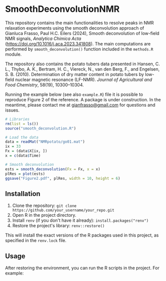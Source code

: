 # SmoothDeconvolutionNMR
This repository contains the main functionalities to resolve peaks in NMR relaxation experiments using the smooth deconvolution approach of Gianluca Frasso, Paul H.C. Eilers (2024),
Smooth deconvolution of low-field NMR signals,
_Analytica Chimica Acta_ (https://doi.org/10.1016/j.aca.2023.341808).
The main computations are performed by `smooth_deconvolution()` function included in the `methods.R` module.

The repository also contains the potato tubers data presented in Hansen, C. L., Thybo, A. K., Bertram, H. C., Viereck, N., van den Berg, F., and Engelsen, S. B. (2010). 
Determination of dry matter content in potato tubers by low-field nuclear magnetic resonance (LF-NMR). _Journal of Agricultural and Food Chemistry_, 58(19), 10300–10304.

Running the example below (see also `example.R`) file it is possible to reproduce Figure 2 of the reference.
A package is under construction. In the meantime, please contact me at gianfrasso@gmail.com for questions and issues.

```r
# Libraries
rm(list = ls())
source("smooth_deconvolution.R")

# Load the data
data = readMat("NMRpotato/go01.mat")
ix = 33
Fx = (data$X[ix, ])
x = c(data$Time)

# Smooth deconvolution
ests = smooth_deconvolution(Fx = Fx, x = x)
plRes = plot(ests)
ggsave("Figure2.pdf", plRes, width = 10, height = 6)  
```

## Installation

1. Clone the repository: `git clone https://github.com/your_username/your_repo.git`
2. Open R in the project directory.
3. Install `renv` (if you don't have it already): `install.packages("renv")`
4. Restore the project's library: `renv::restore()`

This will install the exact versions of the R packages used in this project, as specified in the `renv.lock` file.

## Usage

After restoring the environment, you can run the R scripts in the project.  For example:
